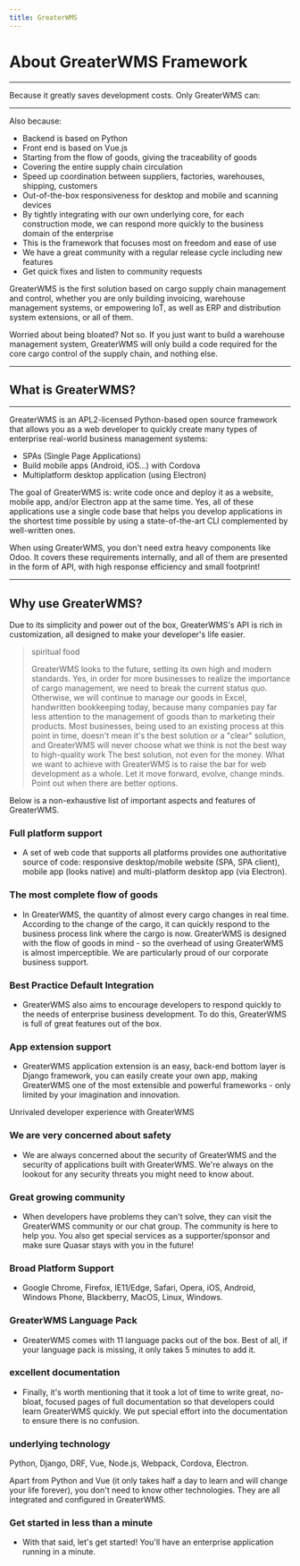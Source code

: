 ```yaml
---
title: GreaterWMS
---
```


# About GreaterWMS Framework

---


Because it greatly saves development costs. Only GreaterWMS can:


---


Also because:

- Backend is based on Python
- Front end is based on Vue.js
- Starting from the flow of goods, giving the traceability of goods
- Covering the entire supply chain circulation
- Speed ​​up coordination between suppliers, factories, warehouses, shipping, customers
- Out-of-the-box responsiveness for desktop and mobile and scanning devices
- By tightly integrating with our own underlying core, for each construction mode, we can respond more quickly to the business domain of the enterprise
- This is the framework that focuses most on freedom and ease of use
- We have a great community with a regular release cycle including new features
- Get quick fixes and listen to community requests

GreaterWMS is the first solution based on cargo supply chain management and control, whether you are only building invoicing, warehouse management systems, or empowering IoT, as well as ERP and distribution system extensions, or all of them.

Worried about being bloated? Not so. If you just want to build a warehouse management system, GreaterWMS will only build a code required for the core cargo control of the supply chain, and nothing else.

---

## What is GreaterWMS?

---

GreaterWMS is an APL2-licensed Python-based open source framework that allows you as a web developer to quickly create many types of enterprise real-world business management systems:

- SPAs (Single Page Applications)
- Build mobile apps (Android, iOS…) with Cordova
- Multiplatform desktop application (using Electron)

The goal of GreaterWMS is: write code once and deploy it as a website, mobile app, and/or Electron app at the same time. Yes, all of these applications use a single code base that helps you develop applications in the shortest time possible by using a state-of-the-art CLI complemented by well-written ones.

When using GreaterWMS, you don't need extra heavy components like Odoo. It covers these requirements internally, and all of them are presented in the form of API, with high response efficiency and small footprint!

---

## Why use GreaterWMS?
Due to its simplicity and power out of the box, GreaterWMS's API is rich in customization, all designed to make your developer's life easier.

> spiritual food
> 
> GreaterWMS looks to the future, setting its own high and modern standards. Yes, in order for more businesses to realize the importance of cargo management, we need to break the current status quo. Otherwise, we will continue to manage our goods in Excel, handwritten bookkeeping today, because many companies pay far less attention to the management of goods than to marketing their products. Most businesses, being used to an existing process at this point in time, doesn't mean it's the best solution or a "clear" solution, and GreaterWMS will never choose what we think is not the best way to high-quality work The best solution, not even for the money.
> What we want to achieve with GreaterWMS is to raise the bar for web development as a whole. Let it move forward, evolve, change minds. Point out when there are better options.

Below is a non-exhaustive list of important aspects and features of GreaterWMS.

### Full platform support

- A set of web code that supports all platforms provides one authoritative source of code: responsive desktop/mobile website (SPA, SPA client), mobile app (looks native) and multi-platform desktop app (via Electron).

### The most complete flow of goods

- In GreaterWMS, the quantity of almost every cargo changes in real time. According to the change of the cargo, it can quickly respond to the business process link where the cargo is now. GreaterWMS is designed with the flow of goods in mind - so the overhead of using GreaterWMS is almost imperceptible. We are particularly proud of our corporate business support.

### Best Practice Default Integration

- GreaterWMS also aims to encourage developers to respond quickly to the needs of enterprise business development. To do this, GreaterWMS is full of great features out of the box.
### App extension support

- GreaterWMS application extension is an easy, back-end bottom layer is Django framework, you can easily create your own app, making GreaterWMS one of the most extensible and powerful frameworks - only limited by your imagination and innovation.

Unrivaled developer experience with GreaterWMS

### We are very concerned about safety

- We are always concerned about the security of GreaterWMS and the security of applications built with GreaterWMS. We're always on the lookout for any security threats you might need to know about.

### Great growing community

- When developers have problems they can't solve, they can visit the GreaterWMS community or our chat group. The community is here to help you. You also get special services as a supporter/sponsor and make sure Quasar stays with you in the future!

### Broad Platform Support

- Google Chrome, Firefox, IE11/Edge, Safari, Opera, iOS, Android, Windows Phone, Blackberry, MacOS, Linux, Windows.

### GreaterWMS Language Pack

- GreaterWMS comes with 11 language packs out of the box. Best of all, if your language pack is missing, it only takes 5 minutes to add it.

### excellent documentation

- Finally, it's worth mentioning that it took a lot of time to write great, no-bloat, focused pages of full documentation so that developers could learn GreaterWMS quickly. We put special effort into the documentation to ensure there is no confusion.

### underlying technology

Python, Django, DRF, Vue, Node.js, Webpack, Cordova, Electron.

Apart from Python and Vue (it only takes half a day to learn and will change your life forever), you don't need to know other technologies. They are all integrated and configured in GreaterWMS.

### Get started in less than a minute

- With that said, let's get started! You'll have an enterprise application running in a minute.